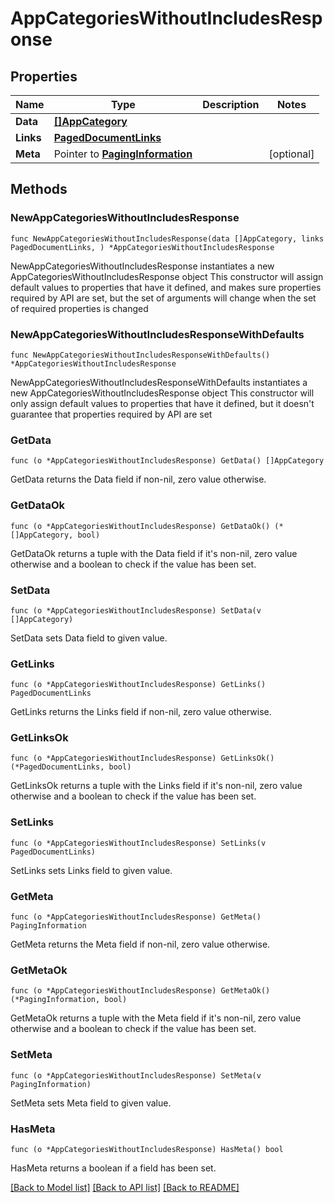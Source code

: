 # AppCategoriesWithoutIncludesResponse

## Properties

Name | Type | Description | Notes
------------ | ------------- | ------------- | -------------
**Data** | [**[]AppCategory**](AppCategory.md) |  | 
**Links** | [**PagedDocumentLinks**](PagedDocumentLinks.md) |  | 
**Meta** | Pointer to [**PagingInformation**](PagingInformation.md) |  | [optional] 

## Methods

### NewAppCategoriesWithoutIncludesResponse

`func NewAppCategoriesWithoutIncludesResponse(data []AppCategory, links PagedDocumentLinks, ) *AppCategoriesWithoutIncludesResponse`

NewAppCategoriesWithoutIncludesResponse instantiates a new AppCategoriesWithoutIncludesResponse object
This constructor will assign default values to properties that have it defined,
and makes sure properties required by API are set, but the set of arguments
will change when the set of required properties is changed

### NewAppCategoriesWithoutIncludesResponseWithDefaults

`func NewAppCategoriesWithoutIncludesResponseWithDefaults() *AppCategoriesWithoutIncludesResponse`

NewAppCategoriesWithoutIncludesResponseWithDefaults instantiates a new AppCategoriesWithoutIncludesResponse object
This constructor will only assign default values to properties that have it defined,
but it doesn't guarantee that properties required by API are set

### GetData

`func (o *AppCategoriesWithoutIncludesResponse) GetData() []AppCategory`

GetData returns the Data field if non-nil, zero value otherwise.

### GetDataOk

`func (o *AppCategoriesWithoutIncludesResponse) GetDataOk() (*[]AppCategory, bool)`

GetDataOk returns a tuple with the Data field if it's non-nil, zero value otherwise
and a boolean to check if the value has been set.

### SetData

`func (o *AppCategoriesWithoutIncludesResponse) SetData(v []AppCategory)`

SetData sets Data field to given value.


### GetLinks

`func (o *AppCategoriesWithoutIncludesResponse) GetLinks() PagedDocumentLinks`

GetLinks returns the Links field if non-nil, zero value otherwise.

### GetLinksOk

`func (o *AppCategoriesWithoutIncludesResponse) GetLinksOk() (*PagedDocumentLinks, bool)`

GetLinksOk returns a tuple with the Links field if it's non-nil, zero value otherwise
and a boolean to check if the value has been set.

### SetLinks

`func (o *AppCategoriesWithoutIncludesResponse) SetLinks(v PagedDocumentLinks)`

SetLinks sets Links field to given value.


### GetMeta

`func (o *AppCategoriesWithoutIncludesResponse) GetMeta() PagingInformation`

GetMeta returns the Meta field if non-nil, zero value otherwise.

### GetMetaOk

`func (o *AppCategoriesWithoutIncludesResponse) GetMetaOk() (*PagingInformation, bool)`

GetMetaOk returns a tuple with the Meta field if it's non-nil, zero value otherwise
and a boolean to check if the value has been set.

### SetMeta

`func (o *AppCategoriesWithoutIncludesResponse) SetMeta(v PagingInformation)`

SetMeta sets Meta field to given value.

### HasMeta

`func (o *AppCategoriesWithoutIncludesResponse) HasMeta() bool`

HasMeta returns a boolean if a field has been set.


[[Back to Model list]](../README.md#documentation-for-models) [[Back to API list]](../README.md#documentation-for-api-endpoints) [[Back to README]](../README.md)


